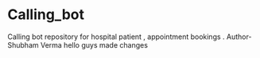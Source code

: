 # Calling_bot
Calling bot repository for hospital patient , appointment bookings .
Author- Shubham Verma hello guys made changes